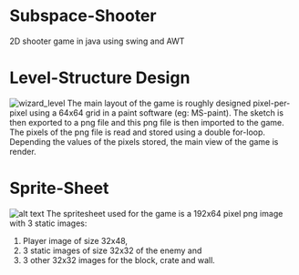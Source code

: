 # Subspace-Shooter
2D shooter game in java using swing and AWT

# Level-Structure Design
![wizard_level](https://user-images.githubusercontent.com/43778235/124567778-08c29d80-de64-11eb-9bbc-99789d30fcdb.png)
The main layout of the game is roughly designed pixel-per-pixel using a 64x64 grid in a paint software (eg: MS-paint). The sketch is then exported to a png file and this png file is then imported to the game. 
The pixels of the png file is read and stored using a double for-loop. Depending the values of the pixels stored, the main view of the game is render. 


# Sprite-Sheet
![alt text](https://github.com/[anuragsubedi]/[Subspace-Shooter]/blob/main/res/sprite_sheet.png?raw=true)
The spritesheet used for the game is a 192x64 pixel png image with 3 static images:
1. Player image of size 32x48, 
2. 3 static images of size 32x32 of the enemy and 
3. 3 other 32x32 images for the block, crate and wall.


